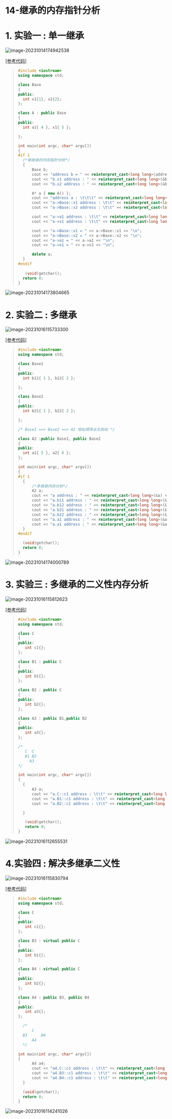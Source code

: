 # 14-继承的内存指针分析

# 1. 实验一 : 单一继承

<img src="./assets/image-20231014174942538.png" alt="image-20231014174942538" /> 

[[参考代码]](https://github.com/WONGZEONJYU/cpp_memory_pool_note/blob/main/code/117_inherit_class/117_inherit_class.cpp)

>```c++
>#include <iostream>
>using namespace std;
>
>class Base
>{
>public:
>	int x1{1}, x2{2};
>};
>
>class A : public Base
>{
>public:
>	int a1{ 4 }, x1{ 5 };
>
>};
>
>int main(int argc, char* argv[])
>{
>#if 1
>	/*单继承的内存指针分析*/
>	{
>		Base b;
>		cout << "address b = " << reinterpret_cast<long long>(addressof(b)) << "\n";
>		cout << "b.x1 address : " << reinterpret_cast<long long>(&b.x1) << "\n";
>		cout << "b.x2 address : " << reinterpret_cast<long long>(&b.x2) << "\n";
>
>		A* a { new A() };
>		cout << "address a : \t\t\t" << reinterpret_cast<long long>(a) << "\n";
>		cout << "a->Base::x1 address : \t\t" << reinterpret_cast<long long>(&a->Base::x1) << "\n";
>		cout << "a->Base::x2 address : \t\t" << reinterpret_cast<long long>(&a->Base::x2) << "\n";
>
>		cout << "a->a1 address : \t\t" << reinterpret_cast<long long>(&a->a1) << "\n";
>		cout << "a->x1 address : \t\t" << reinterpret_cast<long long>(&a->x1) << "\n";
>
>		cout << "a->Base::x1 = " << a->Base::x1 << "\n";
>		cout << "a->Base::x2 = " << a->Base::x2 << "\n";
>		cout << "a->a1 = " << a->a1 << "\n";
>		cout << "a->x1 = " << a->x1 << "\n";
>
>		delete a;
>	}
>#endif
>    
>    (void)getchar();
>	return 0;
>}
>```

<img src="./assets/image-20231014173804665.png" alt="image-20231014173804665" /> 

# 2. 实验二 : 多继承

<img src="./assets/image-20231016115733300.png" alt="image-20231016115733300" /> 

[[参考代码]](https://github.com/WONGZEONJYU/cpp_memory_pool_note/blob/main/code/117_inherit_class/117_inherit_class.cpp)

>```c++
>#include <iostream>
>using namespace std;
>
>class Base1
>{
>public:
>	int b11{ 1 }, b12{ 2 };
>
>};
>
>class Base2
>{
>public:
>	int b21{ 1 }, b22{ 2 };
>
>};
>
>/* Base1 ==> Base2 ==> A2 地址顺序从左到右 */
>
>class A2 :public Base1, public Base2
>{
>public:
>	int a1{ 5 }, a2{ 6 };
>};
>
>int main(int argc, char* argv[])
>{
>#if 1
>	{
>		/*多继承内存分析*/
>		A2 a;
>		cout << "a address : " << reinterpret_cast<long long>(&a) << "\n";
>		cout << "a.b11 address : " << reinterpret_cast<long long>(&a.b11) << "\n";
>		cout << "a.b12 address : " << reinterpret_cast<long long>(&a.b12) << "\n";
>		cout << "a.b21 address : " << reinterpret_cast<long long>(&a.b21) << "\n";
>		cout << "a.b22 address : " << reinterpret_cast<long long>(&a.b22) << "\n";
>		cout << "a.a1 address : " << reinterpret_cast<long long>(&a.a1) << "\n";
>		cout << "a.a1 address : " << reinterpret_cast<long long>(&a.a2) << "\n";
>	}
>#endif
>
>	(void)getchar();
>	return 0;
>}
>```

<img src="./assets/image-20231014174000789.png" alt="image-20231014174000789" /> 

# 3. 实验三 : 多继承的二义性内存分析

<img src="./assets/image-20231016115812623.png" alt="image-20231016115812623" /> 

[[参考代码]](https://github.com/WONGZEONJYU/cpp_memory_pool_note/blob/main/code/117_inherit_class/117_inherit_class.cpp)

>```c++
>#include <iostream>
>using namespace std;
>
>class C
>{
>public:
>    int c1{};
>};
>
>class B1 : public C
>{
>public:
>    int b1{};
>};
>
>class B2 : public C
>{
>public:
>    int b2{};
>};
>
>class A3 : public B1,public B2
>{
>public:
>    int a3{};
>};
>
>/*
>    C	C
>    B1	B2
>      A3
>*/
>
>int main(int argc, char* argv[])
>{
>	{
>		A3 a;
>		cout << "a.C::c1 address : \t\t" << reinterpret_cast<long long>(&a.C::c1) << "\n";
>		cout << "a.B1::c1 address : \t\t" << reinterpret_cast<long long>(&a.B1::c1) << "\n";
>		cout << "a.B2::c1 address : \t\t" << reinterpret_cast<long long>(&a.B2::c1) << "\n";
>
>	}
>
>    (void)getchar();
>    return 0;
>}
>
>```

<img src="./assets/image-20231016112655531.png" alt="image-20231016112655531" /> 

# 4.实验四 : 解决多继承二义性

<img src="./assets/image-20231016115830794.png" alt="image-20231016115830794" /> 

[[参考代码]](https://github.com/WONGZEONJYU/cpp_memory_pool_note/blob/main/code/117_inherit_class/117_inherit_class.cpp)

>```c++
>#include <iostream>
>using namespace std;
>
>class C
>{
>public:
>    int c1{};
>};
>
>class B3 : virtual public C
>{
>public:
>    int b1{};
>};
>
>class B4 : virtual public C
>{
>public:
>    int b2{};
>};
>
>class A4 : public B3, public B4
>{
>public:
>    int a3{};
>};
>
>	/*
>		C
>	B3		B4
>		A4
>	*/
>
>int main(int argc, char* argv[])
>{
>		A4 a4;
>		cout << "a4.C::c1 address : \t\t" << reinterpret_cast<long long>(&a4.C::c1) << "\n";
>		cout << "a4.B3::c1 address : \t\t" << reinterpret_cast<long long>(&a4.B3::c1) << "\n";
>		cout << "a4.B4::c1 address : \t\t" << reinterpret_cast<long long>(&a4.B4::c1) << "\n";
>	}
>
>	(void)getchar();
>	return 0;
>}
>```

<img src="./assets/image-20231016114241026.png" alt="image-20231016114241026" /> 
